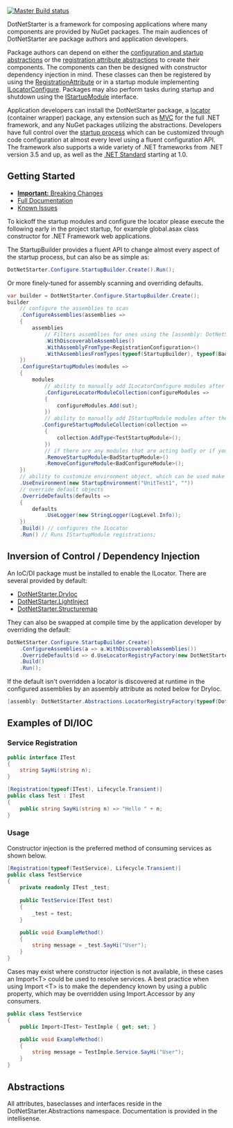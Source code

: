 [![Master Build status](https://ci.appveyor.com/api/projects/status/a907wfniy73sk5de/branch/master?svg=true)](https://ci.appveyor.com/project/bmcdavid/dotnetstarter/branch/master)

DotNetStarter is a framework for composing applications where many components are provided by NuGet packages. The main audiences of DotNetStarter are package authors and application developers.

Package authors can depend on either the [configuration and startup abstractions](https://www.nuget.org/packages/DotNetStarter.Abstractions/) or the [registration attribute abstractions](https://www.nuget.org/packages/DotNetStarter.RegistrationAbstractions/) to create their components. The components can then be designed with constructor dependency injection in mind. These classes can then be registered by using the [RegistrationAttribute](https://bmcdavid.github.io/DotNetStarter/register.html) or in a startup module implementing [ILocatorConfigure](https://bmcdavid.github.io/DotNetStarter/register.html). Packages may also perform tasks during startup and shutdown using the [IStartupModule](https://bmcdavid.github.io/DotNetStarter/modules.html) interface.

Application developers can install the DotNetStarter package, a [locator](https://bmcdavid.github.io/DotNetStarter/locators.html) (container wrapper) package, any extension such as [MVC](https://www.nuget.org/packages/DotNetStarter.Extensions.Mvc/) for the full .NET framework, and any NuGet packages utilizing the abstractions. Developers have full control over the [startup process](https://bmcdavid.github.io/DotNetStarter/custom-objectfactory.html) which can be customized through code configuration at almost every level using a fluent configuration API. The framework also supports a wide variety of .NET frameworks from .NET version 3.5 and up, as well as the [.NET Standard](https://docs.microsoft.com/en-us/dotnet/standard/net-standard) starting at 1.0.

## Getting Started

* [**Important:** Breaking Changes](https://bmcdavid.github.io/DotNetStarter/breaking-changes.html)
* [Full Documentation](https://bmcdavid.github.io/DotNetStarter/)
* [Known Issues](https://bmcdavid.github.io/DotNetStarter/known-issues.html)

To kickoff the startup modules and configure the locator please execute the following early in the project startup, for example global.asax class constructor for .NET Framework web applications.

The StartupBuilder provides a fluent API to change almost every aspect of the startup process, but can also be as simple as:

```cs
DotNetStarter.Configure.StartupBuilder.Create().Run();
```
Or more finely-tuned for assembly scanning and overriding defaults.

```cs
var builder = DotNetStarter.Configure.StartupBuilder.Create();
builder
    // configure the assemblies to scan
    .ConfigureAssemblies(assemblies =>
    {
        assemblies
            // Filters assemblies for ones using the [assembly: DotNetStarter.Abstractions.DiscoverableAssembly] 
            .WithDiscoverableAssemblies()
            .WithAssemblyFromType<RegistrationConfiguration>()
            .WithAssembliesFromTypes(typeof(StartupBuilder), typeof(BadStartupModule));
    })
    .ConfigureStartupModules(modules =>
    {
        modules
            // ability to manually add ILocatorConfigure modules after the scanned ones
            .ConfigureLocatorModuleCollection(configureModules =>
            {
                configureModules.Add(sut);
            })
            // ability to manually add IStartupModule modules after the scanned ones
           .ConfigureStartupModuleCollection(collection =>
            {
                collection.AddType<TestStartupModule>();
            })
            // if there are any modules that are acting badly or if you want to customize remove some to insert customized versions.
            .RemoveStartupModule<BadStartupModule>()
            .RemoveConfigureModule<BadConfigureModule>();
    })
    // ability to customize environment object, which can be used make registration decisions based on environment
    .UseEnvironment(new StartupEnvironment("UnitTest1", ""))
    // override default objects
    .OverrideDefaults(defaults =>
    {
        defaults
            .UseLogger(new StringLogger(LogLevel.Info));
    })
    .Build() // configures the ILocator
    .Run() // Runs IStartupModule registrations;
```

## Inversion of Control / Dependency Injection
An IoC/DI package must be installed to enable the ILocator. There are several provided by default:

* [DotNetStarter.DryIoc](https://www.nuget.org/packages/DotNetStarter.DryIoc/)
* [DotNetStarter.LightInject](https://www.nuget.org/packages/DotNetStarter.Locators.LightInject/)
* [DotNetStarter.Structuremap](https://www.nuget.org/packages/DotNetStarter.StructureMap/)

They can also be swapped at compile time by the application developer by overriding the default:

```cs
DotNetStarter.Configure.StartupBuilder.Create()
    .ConfigureAssemblies(a => a.WithDiscoverableAssemblies())
    .OverrideDefaults(d => d.UseLocatorRegistryFactory(new DotNetStarter.Locators.DryIocLocatorFactory())) //uses DryIoc
    .Build()
    .Run();
```
If the default isn't overridden a locator is discovered at runtime in the configured assemblies by an assembly attribute as noted below for DryIoc.
```cs
[assembly: DotNetStarter.Abstractions.LocatorRegistryFactory(typeof(DotNetStarter.DryIocLocatorFactory))]
```

## Examples of DI/IOC
### Service Registration
```cs
public interface ITest
{
    string SayHi(string n);
}

[Registration(typeof(ITest), Lifecycle.Transient)]
public class Test : ITest
{
    public string SayHi(string n) => "Hello " + n;
}
```
### Usage 
Constructor injection is the preferred method of consuming services as shown below.
```cs
[Registration(typeof(TestService), Lifecycle.Transient)]
public class TestService
{
    private readonly ITest _test;
    
    public TestService(ITest test)
    {
        _test = test;
    }

    public void ExampleMethod()
    {
        string message = _test.SayHi("User");
    }
}
```
Cases may exist where constructor injection is not available, in these cases an Import&lt;T> could be used to resolve services. A best practice when using Import &lt;T> is to make the dependency known by using a public property, which may be overridden using Import<T>.Accessor by any consumers.

```cs
public class TestService
{
    public Import<ITest> TestImple { get; set; }

    public void ExampleMethod()
    {
        string message = TestImple.Service.SayHi("User");
    }
}

```

## Abstractions

All attributes, baseclasses and interfaces reside in the DotNetStarter.Abstractions namespace. Documentation is provided in the intellisense.